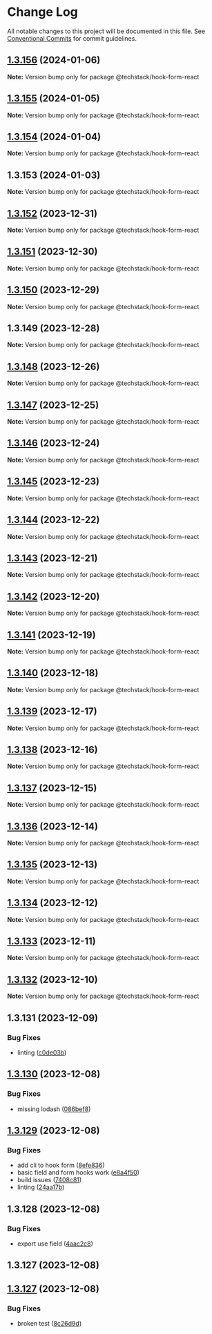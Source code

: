 # Change Log

All notable changes to this project will be documented in this file.
See [Conventional Commits](https://conventionalcommits.org) for commit guidelines.

## [1.3.156](https://github.com/The-Code-Monkey/TechStack/compare/@techstack/hook-form-react@1.3.155...@techstack/hook-form-react@1.3.156) (2024-01-06)

**Note:** Version bump only for package @techstack/hook-form-react





## [1.3.155](https://github.com/The-Code-Monkey/TechStack/compare/@techstack/hook-form-react@1.3.154...@techstack/hook-form-react@1.3.155) (2024-01-05)

**Note:** Version bump only for package @techstack/hook-form-react





## [1.3.154](https://github.com/The-Code-Monkey/TechStack/compare/@techstack/hook-form-react@1.3.153...@techstack/hook-form-react@1.3.154) (2024-01-04)

**Note:** Version bump only for package @techstack/hook-form-react





## 1.3.153 (2024-01-03)

**Note:** Version bump only for package @techstack/hook-form-react





## [1.3.152](https://github.com/The-Code-Monkey/TechStack/compare/@techstack/hook-form-react@1.3.151...@techstack/hook-form-react@1.3.152) (2023-12-31)

**Note:** Version bump only for package @techstack/hook-form-react





## [1.3.151](https://github.com/The-Code-Monkey/TechStack/compare/@techstack/hook-form-react@1.3.150...@techstack/hook-form-react@1.3.151) (2023-12-30)

**Note:** Version bump only for package @techstack/hook-form-react





## [1.3.150](https://github.com/The-Code-Monkey/TechStack/compare/@techstack/hook-form-react@1.3.149...@techstack/hook-form-react@1.3.150) (2023-12-29)

**Note:** Version bump only for package @techstack/hook-form-react





## 1.3.149 (2023-12-28)

**Note:** Version bump only for package @techstack/hook-form-react





## [1.3.148](https://github.com/The-Code-Monkey/TechStack/compare/@techstack/hook-form-react@1.3.147...@techstack/hook-form-react@1.3.148) (2023-12-26)

**Note:** Version bump only for package @techstack/hook-form-react





## [1.3.147](https://github.com/The-Code-Monkey/TechStack/compare/@techstack/hook-form-react@1.3.146...@techstack/hook-form-react@1.3.147) (2023-12-25)

**Note:** Version bump only for package @techstack/hook-form-react





## [1.3.146](https://github.com/The-Code-Monkey/TechStack/compare/@techstack/hook-form-react@1.3.145...@techstack/hook-form-react@1.3.146) (2023-12-24)

**Note:** Version bump only for package @techstack/hook-form-react





## [1.3.145](https://github.com/The-Code-Monkey/TechStack/compare/@techstack/hook-form-react@1.3.144...@techstack/hook-form-react@1.3.145) (2023-12-23)

**Note:** Version bump only for package @techstack/hook-form-react





## [1.3.144](https://github.com/The-Code-Monkey/TechStack/compare/@techstack/hook-form-react@1.3.143...@techstack/hook-form-react@1.3.144) (2023-12-22)

**Note:** Version bump only for package @techstack/hook-form-react





## [1.3.143](https://github.com/The-Code-Monkey/TechStack/compare/@techstack/hook-form-react@1.3.142...@techstack/hook-form-react@1.3.143) (2023-12-21)

**Note:** Version bump only for package @techstack/hook-form-react





## [1.3.142](https://github.com/The-Code-Monkey/TechStack/compare/@techstack/hook-form-react@1.3.141...@techstack/hook-form-react@1.3.142) (2023-12-20)

**Note:** Version bump only for package @techstack/hook-form-react





## [1.3.141](https://github.com/The-Code-Monkey/TechStack/compare/@techstack/hook-form-react@1.3.140...@techstack/hook-form-react@1.3.141) (2023-12-19)

**Note:** Version bump only for package @techstack/hook-form-react





## [1.3.140](https://github.com/The-Code-Monkey/TechStack/compare/@techstack/hook-form-react@1.3.139...@techstack/hook-form-react@1.3.140) (2023-12-18)

**Note:** Version bump only for package @techstack/hook-form-react





## [1.3.139](https://github.com/The-Code-Monkey/TechStack/compare/@techstack/hook-form-react@1.3.138...@techstack/hook-form-react@1.3.139) (2023-12-17)

**Note:** Version bump only for package @techstack/hook-form-react





## [1.3.138](https://github.com/The-Code-Monkey/TechStack/compare/@techstack/hook-form-react@1.3.137...@techstack/hook-form-react@1.3.138) (2023-12-16)

**Note:** Version bump only for package @techstack/hook-form-react





## [1.3.137](https://github.com/The-Code-Monkey/TechStack/compare/@techstack/hook-form-react@1.3.136...@techstack/hook-form-react@1.3.137) (2023-12-15)

**Note:** Version bump only for package @techstack/hook-form-react





## [1.3.136](https://github.com/The-Code-Monkey/TechStack/compare/@techstack/hook-form-react@1.3.135...@techstack/hook-form-react@1.3.136) (2023-12-14)

**Note:** Version bump only for package @techstack/hook-form-react





## [1.3.135](https://github.com/The-Code-Monkey/TechStack/compare/@techstack/hook-form-react@1.3.134...@techstack/hook-form-react@1.3.135) (2023-12-13)

**Note:** Version bump only for package @techstack/hook-form-react





## [1.3.134](https://github.com/The-Code-Monkey/TechStack/compare/@techstack/hook-form-react@1.3.133...@techstack/hook-form-react@1.3.134) (2023-12-12)

**Note:** Version bump only for package @techstack/hook-form-react





## [1.3.133](https://github.com/The-Code-Monkey/TechStack/compare/@techstack/hook-form-react@1.3.132...@techstack/hook-form-react@1.3.133) (2023-12-11)

**Note:** Version bump only for package @techstack/hook-form-react





## [1.3.132](https://github.com/The-Code-Monkey/TechStack/compare/@techstack/hook-form-react@1.3.131...@techstack/hook-form-react@1.3.132) (2023-12-10)

**Note:** Version bump only for package @techstack/hook-form-react





## 1.3.131 (2023-12-09)


### Bug Fixes

* linting ([c0de03b](https://github.com/The-Code-Monkey/TechStack/commit/c0de03b1d3af0277f3579c32a0889b1dbb0b1d5b))





## [1.3.130](https://github.com/The-Code-Monkey/TechStack/compare/@techstack/hook-form-react@1.3.129...@techstack/hook-form-react@1.3.130) (2023-12-08)


### Bug Fixes

* missing lodash ([086bef8](https://github.com/The-Code-Monkey/TechStack/commit/086bef8f2ba9c20fef434705f9c8bda375401986))





## [1.3.129](https://github.com/The-Code-Monkey/TechStack/compare/@techstack/hook-form-react@1.3.128...@techstack/hook-form-react@1.3.129) (2023-12-08)


### Bug Fixes

* add cli to hook form ([8efe836](https://github.com/The-Code-Monkey/TechStack/commit/8efe83601f8a5a871e5113668707394bd29fc00d))
* basic field and form hooks work ([e8a4f50](https://github.com/The-Code-Monkey/TechStack/commit/e8a4f503a7e7ef71cbeb77b125216204cc19a8fc))
* build issues ([7408c81](https://github.com/The-Code-Monkey/TechStack/commit/7408c816b531d64b15c79702eb09ee209ede059d))
* linting ([24aa17b](https://github.com/The-Code-Monkey/TechStack/commit/24aa17bd28274780f638fede029a7bea55184f04))





## 1.3.128 (2023-12-08)


### Bug Fixes

* export use field ([4aac2c8](https://github.com/The-Code-Monkey/TechStack/commit/4aac2c83d320efceb7f415266f02cc4029fece20))



## 1.3.127 (2023-12-08)





## [1.3.127](https://github.com/The-Code-Monkey/TechStack/compare/v1.3.126...v1.3.127) (2023-12-08)


### Bug Fixes

* broken test ([8c26d9d](https://github.com/The-Code-Monkey/TechStack/commit/8c26d9dc4b8ac4266e785f7ab918bb6778de14af))
